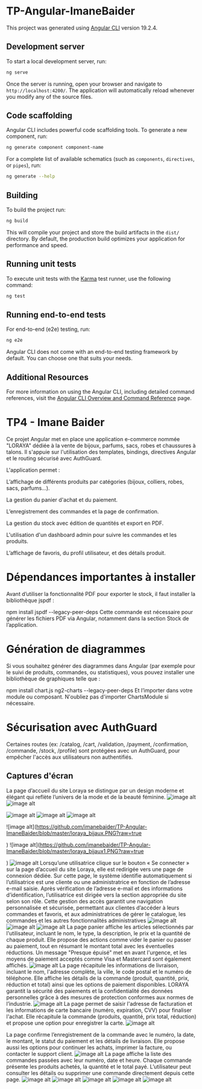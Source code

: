# TP-Angular-ImaneBaider

This project was generated using [Angular CLI](https://github.com/angular/angular-cli) version 19.2.4.

## Development server

To start a local development server, run:

```bash
ng serve
```

Once the server is running, open your browser and navigate to `http://localhost:4200/`. The application will automatically reload whenever you modify any of the source files.

## Code scaffolding

Angular CLI includes powerful code scaffolding tools. To generate a new component, run:

```bash
ng generate component component-name
```

For a complete list of available schematics (such as `components`, `directives`, or `pipes`), run:

```bash
ng generate --help
```

## Building

To build the project run:

```bash
ng build
```

This will compile your project and store the build artifacts in the `dist/` directory. By default, the production build optimizes your application for performance and speed.

## Running unit tests

To execute unit tests with the [Karma](https://karma-runner.github.io) test runner, use the following command:

```bash
ng test
```

## Running end-to-end tests

For end-to-end (e2e) testing, run:

```bash
ng e2e
```

Angular CLI does not come with an end-to-end testing framework by default. You can choose one that suits your needs.

## Additional Resources

For more information on using the Angular CLI, including detailed command references, visit the [Angular CLI Overview and Command Reference](https://angular.dev/tools/cli) page.



# TP4 - Imane Baider

Ce projet Angular met en place une application e-commerce nommée "LORAYA"  dédiée à la vente de bijoux, parfums, sacs, robes et chaussures à talons. Il s'appuie sur l'utilisation des templates, bindings, directives Angular et le routing sécurisé avec AuthGuard.

L'application permet :

L’affichage de différents produits par catégories (bijoux, colliers, robes, sacs, parfums...).

La gestion du panier d'achat et du paiement.

L’enregistrement des commandes et la page de confirmation.

La gestion du stock avec édition de quantités et export en PDF.

L'utilisation d'un dashboard admin pour suivre les commandes et les produits.

L’affichage de favoris, du profil utilisateur, et des détails produit.

 # Dépendances importantes à installer
Avant d’utiliser la fonctionnalité PDF pour exporter le stock, il faut installer la bibliothèque jspdf :


npm install jspdf --legacy-peer-deps
Cette commande est nécessaire pour générer les fichiers PDF via Angular, notamment dans la section Stock de l’application.

#  Génération de diagrammes
Si vous souhaitez générer des diagrammes dans Angular (par exemple pour le suivi de produits, commandes, ou statistiques), vous pouvez installer une bibliothèque de graphiques telle que :


npm install chart.js ng2-charts --legacy-peer-deps
Et l’importer dans votre module ou composant. N'oubliez pas d'importer ChartsModule si nécessaire.

#  Sécurisation avec AuthGuard
Certaines routes (ex: /catalog, /cart, /validation, /payment, /confirmation, /commande, /stock, /profile) sont protégées avec un AuthGuard, pour empêcher l'accès aux utilisateurs non authentifiés.
## Captures d'écran
La page d’accueil du site Loraya se distingue par un design moderne et élégant qui
reflète l’univers de la mode et de la beauté féminine.
![image alt](https://github.com/imanebaider/TP-Angular-ImaneBaider/blob/master/loraya.PNG?raw=true
)
![image alt](https://github.com/imanebaider/TP-Angular-ImaneBaider/blob/master/loraya1.PNG?raw=true
)

![image alt](https://github.com/imanebaider/TP-Angular-ImaneBaider/blob/master/loraya3.PNG?raw=true
)
![image alt](https://github.com/imanebaider/TP-Angular-ImaneBaider/blob/master/loraya4.PNG?raw=true
)
![image alt](https://github.com/imanebaider/TP-Angular-ImaneBaider/blob/master/loraya7.PNG?raw=true
)

![image alt](https://github.com/imanebaider/TP-Angular-ImaneBaider/blob/master/loraya_bijaux.PNG?raw=true

)
![image alt](https://github.com/imanebaider/TP-Angular-ImaneBaider/blob/master/loraya_bijaux1.PNG?raw=true

)
![image alt](https://github.com/imanebaider/TP-Angular-ImaneBaider/blob/master/loraya_bijaux2.PNG?raw=true
)
Lorsqu’une utilisatrice clique sur le bouton « Se connecter » sur la page d’accueil du site
Loraya, elle est redirigée vers une page de connexion dédiée. Sur cette page, le système
identifie automatiquement si l’utilisatrice est une cliente ou une administratrice en
fonction de l’adresse e-mail saisie.
Après vérification de l’adresse e-mail et des informations d’identification, l’utilisatrice
est dirigée vers la section appropriée du site selon son rôle. Cette gestion des accès
garantit une navigation personnalisée et sécurisée, permettant aux clientes d’accéder à
leurs commandes et favoris, et aux administratrices de gérer le catalogue, les commandes
et les autres fonctionnalités administratives
![image alt](https://github.com/imanebaider/TP-Angular-ImaneBaider/blob/master/loraya_connexion.PNG?raw=true
)
![image alt](https://github.com/imanebaider/TP-Angular-ImaneBaider/blob/master/loraya_compte.PNG?raw=true
)
![image alt](https://github.com/imanebaider/TP-Angular-ImaneBaider/blob/master/loraya_profile.PNG?raw=true
)
La page panier affiche les articles sélectionnés par l'utilisateur, incluant le nom, le type, la
description, le prix et la quantité de chaque produit.
Elle propose des actions comme vider le panier ou passer au paiement, tout en résumant le
montant total avec les éventuelles réductions.
Un message "Presque épuisé" met en avant l'urgence, et les moyens de paiement acceptés
comme Visa et Mastercard sont également affichés.
![image alt](https://github.com/imanebaider/TP-Angular-ImaneBaider/blob/master/loraya_panier.PNG?raw=true
)
La page récapitule les informations de livraison, incluant le nom, l'adresse complète, la ville,
le code postal et le numéro de téléphone.
Elle affiche les détails de la commande (produit, quantité, prix, réduction et total) ainsi que les
options de paiement disponibles.
LORAYA garantit la sécurité des paiements et la confidentialité des données personnelles
grâce à des mesures de protection conformes aux normes de l’industrie.
![image alt](https://github.com/imanebaider/TP-Angular-ImaneBaider/blob/master/loraya_validation.PNG?raw=true
)
La page permet de saisir l'adresse de facturation et les informations de carte
bancaire (numéro, expiration, CVV) pour finaliser l'achat.
Elle récapitule la commande (produits, quantité, prix total, réduction) et propose une
option pour enregistrer la carte.
![image alt](https://github.com/imanebaider/TP-Angular-ImaneBaider/blob/master/loraya_payer.PNG?raw=true
)

La page confirme l’enregistrement de la commande avec le numéro, la date, le montant, le
statut du paiement et les détails de livraison.
Elle propose aussi les options pour continuer les achats, imprimer la facture, ou contacter le
support client.
![image alt](https://github.com/imanebaider/TP-Angular-ImaneBaider/blob/master/loraya_confirmation.PNG?raw=true
)
La page affiche la liste des commandes passées avec leur numéro, date et heure.
Chaque commande présente les produits achetés, la quantité et le total payé.
L’utilisateur peut consulter les détails ou supprimer une commande directement depuis cette
page.
![image alt](https://github.com/imanebaider/TP-Angular-ImaneBaider/blob/master/loraya_listeCommandes.PNG?raw=true
)
![image alt](https://github.com/imanebaider/TP-Angular-ImaneBaider/blob/master/loraya_favorite.PNG?raw=true
)
![image alt](https://github.com/imanebaider/TP-Angular-ImaneBaider/blob/master/loraya_admin_dashboard.PNG?raw=true
)
![image alt](
https://github.com/imanebaider/TP-Angular-ImaneBaider/blob/master/loraya_admin_commande.PNG?raw=true
)
![image alt](
https://github.com/imanebaider/TP-Angular-ImaneBaider/blob/master/loraya_admin_stock.PNG?raw=true
)


